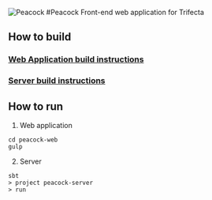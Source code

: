 ![Peacock](https://cloud.githubusercontent.com/assets/4472397/6365720/3c350660-bc8a-11e4-8462-6312214b122d.jpg)
#Peacock
Front-end web application for Trifecta

## How to build

### [Web Application build instructions](peacock-web/README.md)

### [Server build instructions](peacock-server/README.md)

## How to run

1. Web application

  ```
  cd peacock-web
  gulp
  ```
2. Server

  ```
  sbt
  > project peacock-server
  > run
  ```
